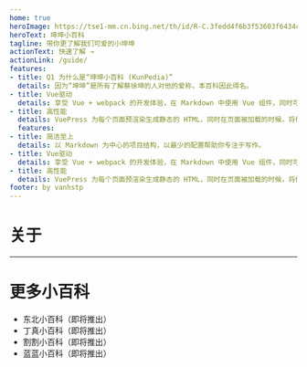 ```yaml
---
home: true
heroImage: https://tse1-mm.cn.bing.net/th/id/R-C.3fedd4f6b3f53603f6434cf0232bb425?rik=Vf8voEUlfLXANQ&riu=http%3a%2f%2fwx3.sinaimg.cn%2flarge%2f006APoFYly1g2s11fpvx1j30h00hsq8p.jpg&ehk=HNvYw%2f8Viqn0yN1AenqpIjnETHsb1ApAVMMgIQTkDbM%3d&risl=&pid=ImgRaw&r=0
heroText: 坤坤小百科
tagline: 带你更了解我们可爱的小坤坤
actionText: 快速了解 →
actionLink: /guide/
features:
- title: Q1 为什么是“坤坤小百科 (KunPedia)”
  details: 因为“坤坤”是所有了解蔡徐坤的人对他的爱称，本百科因此得名。
- title: Vue驱动
  details: 享受 Vue + webpack 的开发体验，在 Markdown 中使用 Vue 组件，同时可以使用 Vue 来开发自定义主题。
- title: 高性能
  details: VuePress 为每个页面预渲染生成静态的 HTML，同时在页面被加载的时候，将作为 SPA 运行。
  features:
- title: 简洁至上
  details: 以 Markdown 为中心的项目结构，以最少的配置帮助你专注于写作。
- title: Vue驱动
  details: 享受 Vue + webpack 的开发体验，在 Markdown 中使用 Vue 组件，同时可以使用 Vue 来开发自定义主题。
- title: 高性能
  details: VuePress 为每个页面预渲染生成静态的 HTML，同时在页面被加载的时候，将作为 SPA 运行。
footer: by vanhstp
---
```

# 关于

---

# 更多小百科
- 东北小百科（即将推出）
- 丁真小百科（即将推出）
- 割割小百科（即将推出）
- 蓝蓝小百科（即将推出）